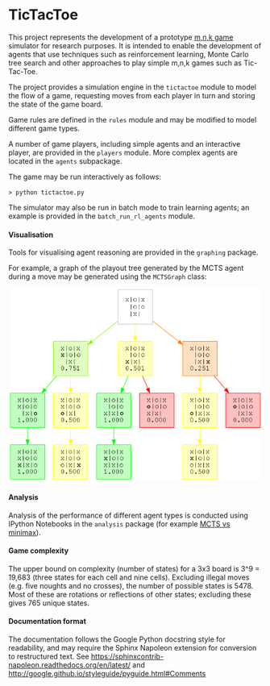# TicTacToe

This project represents the development of a prototype [m,n,k game](https://en.wikipedia.org/wiki/M,n,k-game)
simulator for research purposes. It is intended to enable the development of 
agents that use techniques such as reinforcement learning, Monte Carlo tree 
search and other approaches to play simple m,n,k games such as Tic-Tac-Toe.

The project provides a simulation engine in the `tictactoe` module to model the
flow of a game, requesting moves from each player in turn and storing the state 
of the game board.

Game rules are defined in the `rules` module and may be modified to model 
different game types.

A number of game players, including simple agents and an interactive player, are
provided in the `players` module. More complex agents are located in the 
`agents` subpackage.

 The game may be run interactively as follows:

    > python tictactoe.py
 
The simulator may also be run in batch mode to train learning agents; an example
is provided in the `batch_run_rl_agents` module. 


#### Visualisation

Tools for visualising agent reasoning are provided in the `graphing` package.
 
For example, a graph of the playout tree generated by the MCTS agent during a 
move may be generated using the `MCTSGraph` class:

![Example of visualisation of MCTS playout tree](mcts_tree_graph.png)


#### Analysis

Analysis of the performance of different agent types is conducted using IPython 
Notebooks in the `analysis` package (for example [MCTS vs minimax](src/analysis/mcts_vs_minimax.ipynb)).


#### Game complexity

The upper bound on complexity (number of states) for a 3x3 board is 3^9 = 19,683
(three states for each cell and nine cells). Excluding illegal moves (e.g. five
noughts and no crosses), the number of possible states is 5478. Most of these
are rotations or reflections of other states; excluding these gives 765 unique
states.


#### Documentation format

The documentation follows the Google Python docstring style for readability,
and may require the Sphinx Napoleon extension for conversion to restructured 
text. See https://sphinxcontrib-napoleon.readthedocs.org/en/latest/ and
http://google.github.io/styleguide/pyguide.html#Comments

